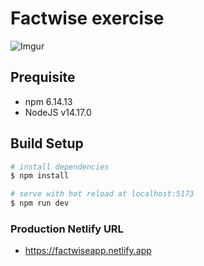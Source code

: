 # Factwise exercise

![Imgur](https://i.imgur.com/H85okpQ.png)

## Prequisite

- npm 6.14.13
- NodeJS v14.17.0

## Build Setup

```bash
# install dependencies
$ npm install

# serve with hot reload at localhost:5173
$ npm run dev

```

### Production Netlify URL
- https://factwiseapp.netlify.app
